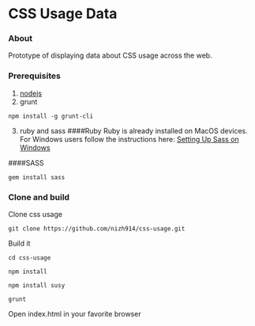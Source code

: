 # CSS Usage Data

### About
Prototype of displaying data about CSS usage across the web.

### Prerequisites
1. [nodejs](https://nodejs.org/) 
2. grunt

```
npm install -g grunt-cli
```
3. ruby and sass
####Ruby
Ruby is already installed on MacOS devices. For Windows users follow the instructions here: [Setting Up Sass on Windows](http://www.impressivewebs.com/sass-on-windows/)

####SASS
```
gem install sass
```

### Clone and build
Clone css usage
```
git clone https://github.com/nizh914/css-usage.git
```

Build it


```
cd css-usage
```

```
npm install
```

```
npm install susy
```


```
grunt
```

Open index.html in your favorite browser